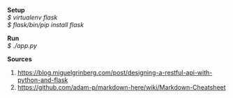 **Setup**  
_$ virtualenv flask_  
_$ flask/bin/pip install flask_

**Run**  
_$ ./app.py_

**Sources**
1. https://blog.miguelgrinberg.com/post/designing-a-restful-api-with-python-and-flask
2. https://github.com/adam-p/markdown-here/wiki/Markdown-Cheatsheet